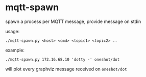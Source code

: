 mqtt-spawn
==========

spawn a process per MQTT message, provide message on stdin

usage:

    ./mqtt-spawn.py <host> <cmd> <topic1> <topic2> ..

example:

    ./mqtt-spawn.py 172.16.68.10 'dotty -' oneshot/dot

will plot every graphviz message received on `oneshot/dot`